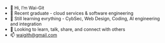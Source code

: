 - 👋 Hi, I’m Wai-Git
- 👀 Recent graduate - cloud services & software engineering
- 🌱 Still learning evrything - CybSec, Web Design, Coding, AI engineering and integration 
- 💞️ Looking to learn, talk, share, and connect with others
- 📫 waigith@gmail.com

<!---
WGitH24/WGitH24 is a ✨ special ✨ repository because its `README.md` (this file) appears on your GitHub profile.
You can click the Preview link to take a look at your changes.
--->
